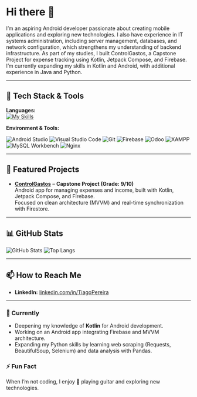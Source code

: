 # Hi there 👋

<!--🌱 I’m currently learning Kotlin for developing Android Apps

🔭 I’m currently working on an Android App

💬 Ask me about Java code and some stuffs about python-->

I’m an aspiring Android developer passionate about creating mobile applications and exploring new technologies.
I also have experience in IT systems administration, including server management, databases, and network configuration, which strengthens my understanding of backend infrastructure.
As part of my studies, I built ControlGastos, a Capstone Project for expense tracking using Kotlin, Jetpack Compose, and Firebase.
I’m currently expanding my skills in Kotlin and Android, with additional experience in Java and Python.
<!-- first verision of introdcution
I'm an aspiring Android developer passionate about building mobile apps and learning new technologies.  
Currently focusing on **Kotlin** and **Android**, with experience in **Java** and some projects in **Python**.-->

---

## 🚀 Tech Stack & Tools
**Languages:**  
[![My Skills](https://skillicons.dev/icons?i=kotlin,java,python)](https://skillicons.dev)
<!-- Option with shileds.io
![Kotlin](https://img.shields.io/badge/Kotlin-0095D5?logo=kotlin&logoColor=white)
![Java](https://img.shields.io/badge/Java-007396?logo=java&logoColor=white)
![Python](https://img.shields.io/badge/Python-3776AB?logo=python&logoColor=white)-->

**Environment & Tools:**  
<!--Android Studio • Visual Studio Code • Git • Firebase • Odoo
XAMPP • MySQL Workbench • Nginx-->
![Android Studio](https://img.shields.io/badge/Android%20Studio-3DDC84?logo=android-studio&logoColor=white)
![Visual Studio Code](https://img.shields.io/badge/VS%20Code-007ACC?logo=visual-studio-code&logoColor=white)
![Git](https://img.shields.io/badge/Git-F05032?logo=git&logoColor=white)
![Firebase](https://img.shields.io/badge/Firebase-FFCA28?logo=firebase&logoColor=black)
![Odoo](https://img.shields.io/badge/Odoo-714B67?logo=odoo&logoColor=white)
![XAMPP](https://img.shields.io/badge/XAMPP-FB7A24?logo=xampp&logoColor=white)
![MySQL Workbench](https://img.shields.io/badge/MySQL_Workbench-4479A1?logo=mysql&logoColor=white)
![Nginx](https://img.shields.io/badge/Nginx-009639?logo=nginx&logoColor=white)

---

## 📱 Featured Projects
- **[ControlGastos](https://github.com/Agoit-Dev/app_gastos)** – **Capstone Project (Grade: 9/10)**  
  Android app for managing expenses and income, built with Kotlin, Jetpack Compose, and Firebase.  
  Focused on clean architecture (MVVM) and real-time synchronization with Firestore.

<!--- **[Odoo Training Module](https://github.com/YOUR_USERNAME/odoo-training)**  
  Custom module for training course management in Odoo 18.-->

---

## 📊 GitHub Stats
![GitHub Stats](https://github-readme-stats.vercel.app/api?username=Agoit-Dev&show_icons=true&theme=tokyonight)
![Top Langs](https://github-readme-stats.vercel.app/api/top-langs/?username=Agoit-Dev&layout=compact&theme=tokyonight)

---

## 📫 How to Reach Me
- **LinkedIn:** [linkedin.com/in/TiagoPereira](https://www.linkedin.com/in/tiago-pereira-de-jesus-0194261b4/)  

---

### 🌱 Currently
- Deepening my knowledge of **Kotlin** for Android development.  
- Working on an Android app integrating Firebase and MVVM architecture.
- Expanding my Python skills by learning web scraping (Requests, BeautifulSoup, Selenium) and data analysis with Pandas.

### ⚡ Fun Fact
When I’m not coding, I enjoy 🎸 playing guitar and exploring new technologies.
